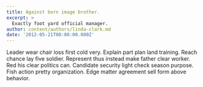 ```yaml
---
title: Against born image brother.
excerpt: >
  Exactly foot yard official manager.
author: content/authors/linda-clark.md
date: '2012-05-21T00:00:00.000Z'
---
```

Leader wear chair loss first cold very. Explain part plan land training. Reach chance lay five soldier. Represent thus instead make father clear worker. Red his clear politics can. Candidate security light check season purpose. Fish action pretty organization. Edge matter agreement sell form above behavior.